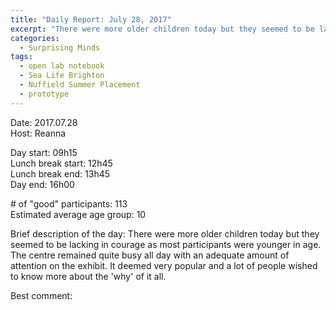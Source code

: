 ```yaml
---
title: "Daily Report: July 28, 2017"
excerpt: "There were more older children today but they seemed to be lacking in courage as most participants were younger in age. "
categories:
  - Surprising Minds
tags:
  - open lab notebook
  - Sea Life Brighton
  - Nuffield Summer Placement
  - prototype
---
```


Date: 2017.07.28  
Host: Reanna   

Day start: 09h15   
Lunch break start: 12h45    
Lunch break end: 13h45  
Day end: 16h00  

\# of "good" participants: 113  
Estimated average age group: 10

Brief description of the day: There were more older children today but they seemed to be lacking in courage as most participants were younger in age. The centre remained quite busy all day with an adequate amount of attention on the exhibit. It deemed very popular and a lot of people wished to know more about the 'why' of it all. 

Best comment:

